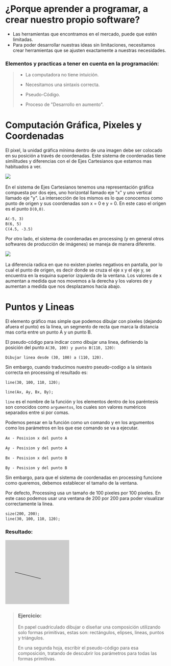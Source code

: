 # ¿Porque aprender a programar, a crear nuestro propio software?

* Las herramientas que encontramos en el mercado, puede que estén limitadas.
* Para poder desarrollar nuestras ideas sin limitaciones, necesitamos crear herramientas que se ajusten exactamente a nuestras necesidades.

### Elementos y practicas a tener en cuenta en la programación:

> * La computadora no tiene intuición.
>
> * Necesitamos una sintaxis correcta.
>
> * Pseudo-Código.
>
> * Proceso de "Desarrollo en aumento".

# Computación Gráfica, Pixeles y Coordenadas

El pixel, la unidad gráfica mínima dentro de una imagen debe ser colocado en su posición a través de coordenadas. Este sistema de coordenadas tiene similitudes y diferencias con el de Ejes Cartesianos que estamos mas habituados a ver.

![](http://4.bp.blogspot.com/-I3Cv5MXxni4/UEPdwzQPFPI/AAAAAAAAAAw/_OD6DbV-yWo/s1600/SISTEMA+DE+COORDENADAS+LINEAS+Y+RECTANGULARES+1.png)

En el sistema de Ejes Cartesianos tenemos una representación gráfica compuesta por dos ejes, uno horizontal llamado eje "x" y uno vertical llamado eje "y". La intersección de los mismos es lo que conocemos como punto de origen y sus coordenadas son x = 0 e y = 0. En este caso el origen es el punto `D(0,0)`.

```
A(-5, 3)
B(6, 5)
C(4.5, -3.5)
```

Por otro lado, el sistema de coordenadas en processing \(y en general otros softwares de producción de imágenes\) se maneja de manera diferente.

![](http://www.mywonderland.es/curso_js/images/processing/ejes.png)

La diferencia radica en que no existen pixeles negativos en pantalla, por lo cual el punto de origen, es decir donde se cruza el eje x y el eje y, se encuentra en la esquina superior izquierda de la ventana. Los valores de x aumentan a medida que nos movemos a la derecha y los valores de y aumentan a medida que nos desplazamos hacia abajo.

# Puntos y Lineas

El elemento gráfico mas simple que podemos dibujar con pixeles \(dejando afuera el punto\) es la linea, un segmento de recta que marca la distancia mas corta entre un punto A y un punto B.

El pseudo-código para indicar como dibujar una linea, definiendo la posición del punto `A(30, 100) y punto B(110, 120)`:

```
Dibujar linea desde (30, 100) a (110, 120).
```

Sin embargo, cuando traducimos nuestro pseudo-codigo a la sintaxis correcta en processing el resultado es:

```Processing
line(30, 100, 110, 120);
```

```
line(Ax, Ay, Bx, By);
```

`line` es el nombre de la función y los elementos dentro de los paréntesis son conocidos como `argumentos`, los cuales son valores numéricos separados entre si por comas.

Podemos pensar en la función como un comando y en los argumentos como los parámetros en los que ese comando se va a ejecutar.

`Ax - Posision x del punto A`

`Ay - Posision y del punto A`

`Bx - Posision x del punto B`

`By - Posision y del punto B`

Sin embargo, para que el sistema de coordenadas en processing funcione como queremos, debemos establecer el tamaño de la ventana.

Por defecto, Processing usa un tamaño de 100 pixeles por 100 pixeles. En este caso podemos usar una ventana de 200 por 200 para poder visualizar correctamente la linea.

```Processing
size(200, 200);
line(30, 100, 110, 120);
```

### Resultado:

![](/assets/import.png)

> ### Ejercicio:
>
> En papel cuadriculado dibujar o diseñar una composición utilizando solo formas primitivas, estas son: rectángulos, elipses, lineas, puntos y triángulos.
>
> En una segunda hoja, escribir el pseudo-código para esa composición, tratando de descubrir los parámetros para todas las formas primitivas.



